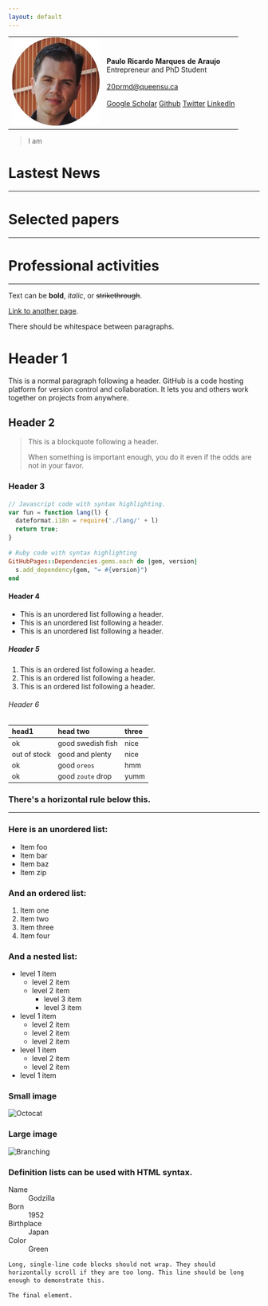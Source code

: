 ```yaml
---
layout: default
---
```

<html>
  <head>
    <script src="https://code.jquery.com/jquery-1.10.2.js"></script>
  </head>
</html>

<div class="profile-table">
  <table class="center">
    <tr>
      <td>
        <img src="circular.jpg" class="responsive">
      </td>
      <td>
        <b>Paulo Ricardo Marques de Araujo</b><br>
        Entrepreneur and PhD Student<br><br>
        <a href="mailto:20prmd@queensu.ca">20prmd@queensu.ca</a><br><br>
        <a href="https://scholar.google.com.br/citations?user=wan1l_IAAAAJ" class="btn btn-colored" target="_blank">Google Scholar</a>
        <a href="https://github.com/paaraujo" class="btn btn-colored" target="_blank">Github</a>
        <a href="https://twitter.com/prma" class="btn btn-colored" target="_blank">Twitter</a>
        <a href="https://www.linkedin.com/in/paaraujo/" class="btn btn-colored" target="_blank">LinkedIn</a>
      </td>
    </tr> 
  </table>
</div>

> I am 

# Lastest News
* * *
<div id="b-placeholder">
</div>

<script>
  $(function(){
    $("#b-placeholder").load("updates.md");
  });
</script>

# Selected papers
* * *

# Professional activities
* * *



Text can be **bold**, _italic_, or ~~strikethrough~~.

[Link to another page](./another_page.html).

There should be whitespace between paragraphs.

# Header 1

This is a normal paragraph following a header. GitHub is a code hosting platform for version control and collaboration. It lets you and others work together on projects from anywhere.

## Header 2

> This is a blockquote following a header.
>
> When something is important enough, you do it even if the odds are not in your favor.

### Header 3

```js
// Javascript code with syntax highlighting.
var fun = function lang(l) {
  dateformat.i18n = require('./lang/' + l)
  return true;
}
```

```ruby
# Ruby code with syntax highlighting
GitHubPages::Dependencies.gems.each do |gem, version|
  s.add_dependency(gem, "= #{version}")
end
```

#### Header 4

*   This is an unordered list following a header.
*   This is an unordered list following a header.
*   This is an unordered list following a header.

##### Header 5

1.  This is an ordered list following a header.
2.  This is an ordered list following a header.
3.  This is an ordered list following a header.

###### Header 6

| head1        | head two          | three |
|:-------------|:------------------|:------|
| ok           | good swedish fish | nice  |
| out of stock | good and plenty   | nice  |
| ok           | good `oreos`      | hmm   |
| ok           | good `zoute` drop | yumm  |

### There's a horizontal rule below this.

* * *

### Here is an unordered list:

*   Item foo
*   Item bar
*   Item baz
*   Item zip

### And an ordered list:

1.  Item one
1.  Item two
1.  Item three
1.  Item four

### And a nested list:

- level 1 item
  - level 2 item
  - level 2 item
    - level 3 item
    - level 3 item
- level 1 item
  - level 2 item
  - level 2 item
  - level 2 item
- level 1 item
  - level 2 item
  - level 2 item
- level 1 item

### Small image

![Octocat](https://github.githubassets.com/images/icons/emoji/octocat.png)

### Large image

![Branching](https://guides.github.com/activities/hello-world/branching.png)


### Definition lists can be used with HTML syntax.

<dl>
<dt>Name</dt>
<dd>Godzilla</dd>
<dt>Born</dt>
<dd>1952</dd>
<dt>Birthplace</dt>
<dd>Japan</dd>
<dt>Color</dt>
<dd>Green</dd>
</dl>

```
Long, single-line code blocks should not wrap. They should horizontally scroll if they are too long. This line should be long enough to demonstrate this.
```

```
The final element.
```
